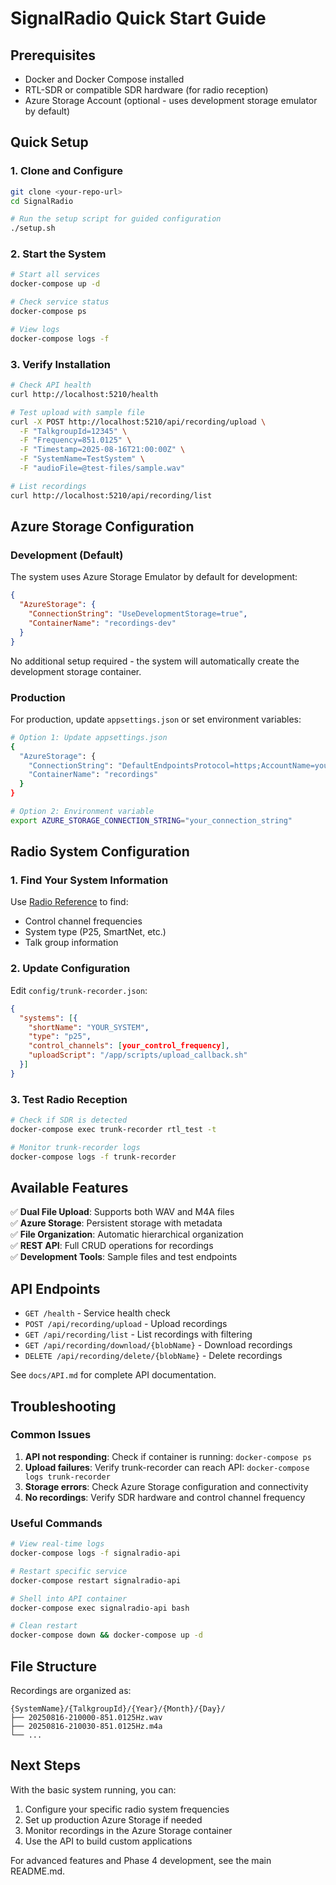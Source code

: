 # SignalRadio Quick Start Guide

## Prerequisites

- Docker and Docker Compose installed
- RTL-SDR or compatible SDR hardware (for radio reception)
- Azure Storage Account (optional - uses development storage emulator by default)

## Quick Setup

### 1. Clone and Configure

```bash
git clone <your-repo-url>
cd SignalRadio

# Run the setup script for guided configuration
./setup.sh
```

### 2. Start the System

```bash
# Start all services
docker-compose up -d

# Check service status
docker-compose ps

# View logs
docker-compose logs -f
```

### 3. Verify Installation

```bash
# Check API health
curl http://localhost:5210/health

# Test upload with sample file
curl -X POST http://localhost:5210/api/recording/upload \
  -F "TalkgroupId=12345" \
  -F "Frequency=851.0125" \
  -F "Timestamp=2025-08-16T21:00:00Z" \
  -F "SystemName=TestSystem" \
  -F "audioFile=@test-files/sample.wav"

# List recordings
curl http://localhost:5210/api/recording/list
```

## Azure Storage Configuration

### Development (Default)

The system uses Azure Storage Emulator by default for development:

```json
{
  "AzureStorage": {
    "ConnectionString": "UseDevelopmentStorage=true",
    "ContainerName": "recordings-dev"
  }
}
```

No additional setup required - the system will automatically create the development storage container.

### Production

For production, update `appsettings.json` or set environment variables:

```bash
# Option 1: Update appsettings.json
{
  "AzureStorage": {
    "ConnectionString": "DefaultEndpointsProtocol=https;AccountName=your_account;AccountKey=your_key;EndpointSuffix=core.windows.net",
    "ContainerName": "recordings"
  }
}

# Option 2: Environment variable
export AZURE_STORAGE_CONNECTION_STRING="your_connection_string"
```

## Radio System Configuration

### 1. Find Your System Information

Use [Radio Reference](https://www.radioreference.com) to find:
- Control channel frequencies
- System type (P25, SmartNet, etc.)
- Talk group information

### 2. Update Configuration

Edit `config/trunk-recorder.json`:

```json
{
  "systems": [{
    "shortName": "YOUR_SYSTEM",
    "type": "p25",
    "control_channels": [your_control_frequency],
    "uploadScript": "/app/scripts/upload_callback.sh"
  }]
}
```

### 3. Test Radio Reception

```bash
# Check if SDR is detected
docker-compose exec trunk-recorder rtl_test -t

# Monitor trunk-recorder logs
docker-compose logs -f trunk-recorder
```

## Available Features

✅ **Dual File Upload**: Supports both WAV and M4A files  
✅ **Azure Storage**: Persistent storage with metadata  
✅ **File Organization**: Automatic hierarchical organization  
✅ **REST API**: Full CRUD operations for recordings  
✅ **Development Tools**: Sample files and test endpoints  

## API Endpoints

- `GET /health` - Service health check
- `POST /api/recording/upload` - Upload recordings
- `GET /api/recording/list` - List recordings with filtering
- `GET /api/recording/download/{blobName}` - Download recordings
- `DELETE /api/recording/delete/{blobName}` - Delete recordings

See `docs/API.md` for complete API documentation.

## Troubleshooting

### Common Issues

1. **API not responding**: Check if container is running: `docker-compose ps`
2. **Upload failures**: Verify trunk-recorder can reach API: `docker-compose logs trunk-recorder`
3. **Storage errors**: Check Azure Storage configuration and connectivity
4. **No recordings**: Verify SDR hardware and control channel frequency

### Useful Commands

```bash
# View real-time logs
docker-compose logs -f signalradio-api

# Restart specific service
docker-compose restart signalradio-api

# Shell into API container
docker-compose exec signalradio-api bash

# Clean restart
docker-compose down && docker-compose up -d
```

## File Structure

Recordings are organized as:
```
{SystemName}/{TalkgroupId}/{Year}/{Month}/{Day}/
├── 20250816-210000-851.0125Hz.wav
├── 20250816-210030-851.0125Hz.m4a
└── ...
```

## Next Steps

With the basic system running, you can:

1. Configure your specific radio system frequencies
2. Set up production Azure Storage if needed
3. Monitor recordings in the Azure Storage container
4. Use the API to build custom applications

For advanced features and Phase 4 development, see the main README.md.
